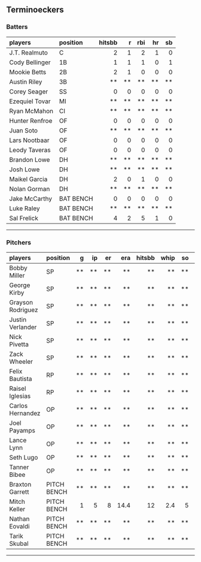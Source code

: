 ## Terminoeckers

### Batters

 
|players        |position  | hitsbb|  r| rbi| hr| sb| 
|:--------------|:---------|------:|--:|---:|--:|--:| 
|J.T. Realmuto  |C         |      2|  1|   2|  1|  0| 
|Cody Bellinger |1B        |      1|  1|   1|  0|  1| 
|Mookie Betts   |2B        |      2|  1|   0|  0|  0| 
|Austin Riley   |3B        |     **| **|  **| **| **| 
|Corey Seager   |SS        |      0|  0|   0|  0|  0| 
|Ezequiel Tovar |MI        |     **| **|  **| **| **| 
|Ryan McMahon   |CI        |     **| **|  **| **| **| 
|Hunter Renfroe |OF        |      0|  0|   0|  0|  0| 
|Juan Soto      |OF        |     **| **|  **| **| **| 
|Lars Nootbaar  |OF        |      0|  0|   0|  0|  0| 
|Leody Taveras  |OF        |      0|  0|   0|  0|  0| 
|Brandon Lowe   |DH        |     **| **|  **| **| **| 
|Josh Lowe      |DH        |     **| **|  **| **| **| 
|Maikel Garcia  |DH        |      2|  0|   1|  0|  0| 
|Nolan Gorman   |DH        |     **| **|  **| **| **| 
|Jake McCarthy  |BAT BENCH |      0|  0|   0|  0|  0| 
|Luke Raley     |BAT BENCH |     **| **|  **| **| **| 
|Sal Frelick    |BAT BENCH |      4|  2|   5|  1|  0| 

* * *

### Pitchers

 
|players           |position    |  g| ip| er|  era| hitsbb| whip| so|  w| sv| 
|:-----------------|:-----------|--:|--:|--:|----:|------:|----:|--:|--:|--:| 
|Bobby Miller      |SP          | **| **| **|   **|     **|   **| **| **| **| 
|George Kirby      |SP          | **| **| **|   **|     **|   **| **| **| **| 
|Grayson Rodriguez |SP          | **| **| **|   **|     **|   **| **| **| **| 
|Justin Verlander  |SP          | **| **| **|   **|     **|   **| **| **| **| 
|Nick Pivetta      |SP          | **| **| **|   **|     **|   **| **| **| **| 
|Zack Wheeler      |SP          | **| **| **|   **|     **|   **| **| **| **| 
|Felix Bautista    |RP          | **| **| **|   **|     **|   **| **| **| **| 
|Raisel Iglesias   |RP          | **| **| **|   **|     **|   **| **| **| **| 
|Carlos Hernandez  |OP          | **| **| **|   **|     **|   **| **| **| **| 
|Joel Payamps      |OP          | **| **| **|   **|     **|   **| **| **| **| 
|Lance Lynn        |OP          | **| **| **|   **|     **|   **| **| **| **| 
|Seth Lugo         |OP          | **| **| **|   **|     **|   **| **| **| **| 
|Tanner Bibee      |OP          | **| **| **|   **|     **|   **| **| **| **| 
|Braxton Garrett   |PITCH BENCH | **| **| **|   **|     **|   **| **| **| **| 
|Mitch Keller      |PITCH BENCH |  1|  5|  8| 14.4|     12|  2.4|  5|  0|  0| 
|Nathan Eovaldi    |PITCH BENCH | **| **| **|   **|     **|   **| **| **| **| 
|Tarik Skubal      |PITCH BENCH | **| **| **|   **|     **|   **| **| **| **| 


* * *


